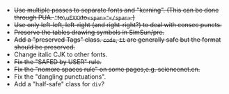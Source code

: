 * ~~Use multiple passes to separate fonts and "kerning". (This can be done through PUA.  `"`to`\uEXXX`to`<span>"</span>`.)~~
* ~~Use only left-left, left-right (and right-right?) to deal with consec puncts.~~
* ~~Preserve the tables drawing symbols in SimSun/pre.~~
* ~~Add a "preserved Tags" class. `code`, `tt` are generally safe but the format should be preserved.~~
* Change italic CJK to other fonts.
* ~~Fix the "SAFED by USER" rule.~~
* ~~Fix the "nomore spaces rule" on some pages,e.g. sciencenet.cn.~~
* Fix the "dangling punctuations".
* Add a "half-safe" class for `div`?
